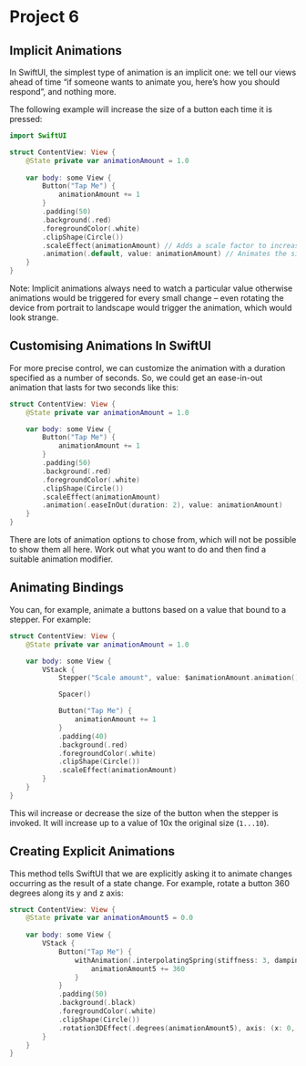 # Project 6

## Implicit Animations

In SwiftUI, the simplest type of animation is an implicit one: we tell our views ahead of time “if someone wants to animate you, here’s how you should respond”, and nothing more.

The following example will increase the size of a button each time it is pressed:

``` swift
import SwiftUI

struct ContentView: View {
    @State private var animationAmount = 1.0
    
    var body: some View {
        Button("Tap Me") {
            animationAmount += 1
        }
        .padding(50)
        .background(.red)
        .foregroundColor(.white)
        .clipShape(Circle())
        .scaleEffect(animationAmount) // Adds a scale factor to increase the size of the button
        .animation(.default, value: animationAmount) // Animates the size increase
    }
}
```

Note: Implicit animations always need to watch a particular value otherwise animations would be triggered for every small change – even rotating the device from portrait to landscape would trigger the animation, which would look strange.

## Customising Animations In SwiftUI

For more precise control, we can customize the animation with a duration specified as a number of seconds. So, we could get an ease-in-out animation that lasts for two seconds like this:

``` swift
struct ContentView: View {
    @State private var animationAmount = 1.0

    var body: some View {
        Button("Tap Me") {
            animationAmount += 1
        }
        .padding(50)
        .background(.red)
        .foregroundColor(.white)
        .clipShape(Circle())
        .scaleEffect(animationAmount)
        .animation(.easeInOut(duration: 2), value: animationAmount)
    }
}
```

There are lots of animation options to chose from, which will not be possible to show them all here. Work out what you want to do and then find a suitable animation modifier.

## Animating Bindings

You can, for example, animate a buttons based on a value that bound to a stepper. For example:

``` swift
struct ContentView: View {
    @State private var animationAmount = 1.0

    var body: some View {
        VStack {
            Stepper("Scale amount", value: $animationAmount.animation(), in: 1...10)

            Spacer()

            Button("Tap Me") {
                animationAmount += 1
            }
            .padding(40)
            .background(.red)
            .foregroundColor(.white)
            .clipShape(Circle())
            .scaleEffect(animationAmount)
        }
    }
}
```

This wil increase or decrease the size of the button when the stepper is invoked. It will increase up to a value of 10x the original size (`1...10`).

## Creating Explicit Animations

This method tells SwiftUI that we are explicitly asking it to animate changes occurring as the result of a state change. For example, rotate a button 360 degrees along its y and z axis:

``` swift
struct ContentView: View {
    @State private var animationAmount5 = 0.0
    
    var body: some View {
        VStack {
            Button("Tap Me") {
                withAnimation(.interpolatingSpring(stiffness: 3, damping: 1)) {
                    animationAmount5 += 360
                }
            }
            .padding(50)
            .background(.black)
            .foregroundColor(.white)
            .clipShape(Circle())
            .rotation3DEffect(.degrees(animationAmount5), axis: (x: 0, y: 1, z: 1))
        }
    }
}
```
